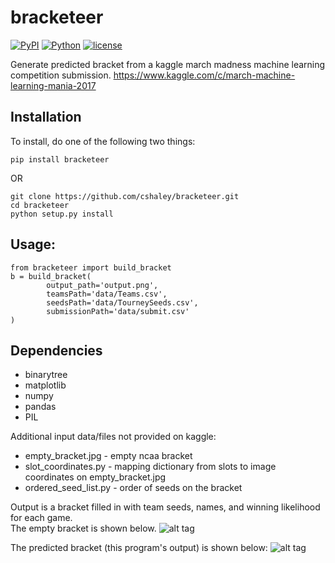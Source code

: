 # bracketeer
[![PyPI](https://img.shields.io/pypi/v/bracketeer.svg)]()
[![Python](https://img.shields.io/pypi/pyversions/bracketeer.svg)]()
[![license](https://img.shields.io/github/license/cshaley/bracketeer.svg)]()


Generate predicted bracket from a kaggle march madness machine learning competition submission.
https://www.kaggle.com/c/march-machine-learning-mania-2017

## Installation
To install, do one of the following two things:

`pip install bracketeer`

OR

```
git clone https://github.com/cshaley/bracketeer.git
cd bracketeer
python setup.py install
```

## Usage:
```
from bracketeer import build_bracket
b = build_bracket(
        output_path='output.png', 
        teamsPath='data/Teams.csv',
        seedsPath='data/TourneySeeds.csv',
        submissionPath='data/submit.csv'
)
```

## Dependencies
* binarytree
* matplotlib
* numpy
* pandas
* PIL

Additional input data/files not provided on kaggle:
* empty_bracket.jpg - empty ncaa bracket
* slot_coordinates.py - mapping dictionary from slots to image coordinates on empty_bracket.jpg
* ordered_seed_list.py - order of seeds on the bracket

Output is a bracket filled in with team seeds, names, and winning likelihood for each game.  
The empty bracket is shown below.
![alt tag](https://raw.githubusercontent.com/cshaley/bracketeer/master/empty_brackets/2017.jpg)

The predicted bracket (this program's output) is shown below:
![alt tag](https://raw.githubusercontent.com/cshaley/bracketeer/master/sample/predicted_bracket.jpg)
